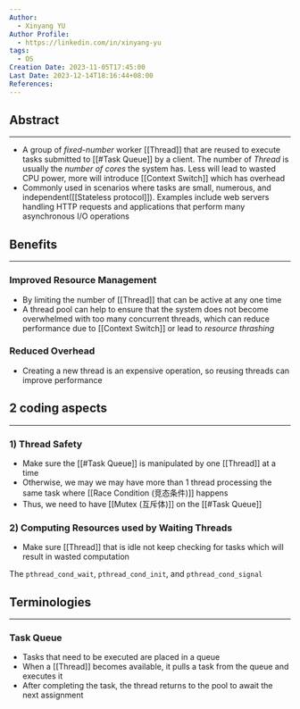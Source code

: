 ```yaml
---
Author:
  - Xinyang YU
Author Profile:
  - https://linkedin.com/in/xinyang-yu
tags:
  - OS
Creation Date: 2023-11-05T17:45:00
Last Date: 2023-12-14T18:16:44+08:00
References:
---
```

## Abstract
---
- A group of *fixed-number* worker [[Thread]] that are reused to execute tasks submitted to [[#Task Queue]] by a client. The number of *Thread* is usually the *number of cores* the system has. Less will lead to wasted CPU power, more will introduce [[Context Switch]] which has overhead
- Commonly used in scenarios where tasks are small, numerous, and independent([[Stateless protocol]]). Examples include web servers handling HTTP requests and applications that perform many asynchronous I/O operations

## Benefits
---
### Improved Resource Management
- By limiting the number of [[Thread]] that can be active at any one time
- A thread pool can help to ensure that the system does not become overwhelmed with too many concurrent threads, which can reduce performance due to [[Context Switch]] or lead to *resource thrashing*
### Reduced Overhead
- Creating a new thread is an expensive operation, so reusing threads can improve performance

## 2 coding aspects
---
### 1) Thread Safety
- Make sure the [[#Task Queue]] is manipulated by one [[Thread]] at a time
- Otherwise, we may we may have more than 1 thread processing the same task where [[Race Condition (竞态条件)]] happens
- Thus, we need to have [[Mutex (互斥体)]] on the [[#Task Queue]]

### 2) Computing Resources used by Waiting Threads
- Make sure [[Thread]] that is idle not keep checking for tasks which will result in wasted computation



The `pthread_cond_wait`, `pthread_cond_init`, and `pthread_cond_signal`

## Terminologies 
---
### Task Queue
- Tasks that need to be executed are placed in a queue
- When a [[Thread]] becomes available, it pulls a task from the queue and executes it
- After completing the task, the thread returns to the pool to await the next assignment